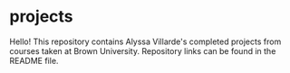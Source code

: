 # projects
Hello! This repository contains Alyssa Villarde's completed projects from courses taken at Brown University. Repository links can be found in the README file. 
